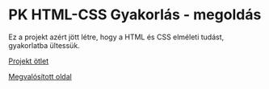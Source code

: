 # PK HTML-CSS Gyakorlás - megoldás

Ez a projekt azért jött létre, hogy a HTML és CSS elméleti tudást, gyakorlatba ültessük.

[Projekt ötlet](https://www.frontendmentor.io/challenges/fylo-dark-theme-landing-page-5ca5f2d21e82137ec91a50fd)

[Megvalósított oldal](https://gerry9009.github.io/PK-landingpage/)
